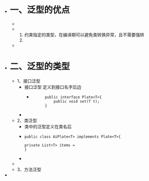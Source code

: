 - # 一、泛型的优点
	-
	- 1. 约束指定的类型，在编译期可以避免类转换异常，且不需要强转
	  2.
	-
- # 二、泛型的类型
	- 1、接口泛型
		- 接口泛型 <T> 定义到接口名字后边
			- ```
			        public interface Plate<T>{
			            public void set(T t);
			        }
			  ```
		-
	- 2、类泛型
		- 类中的泛型<T>定义在类名后
		- ```
		  public class AiPlate<T> implements Plate<T>{
		  
		  private List<T> items = 
		  }
		  ```
		-
	-
	- 3、方法泛型
-